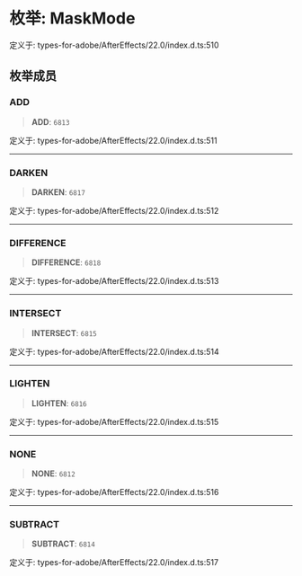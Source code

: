 # 枚举: MaskMode

定义于: types-for-adobe/AfterEffects/22.0/index.d.ts:510

## 枚举成员

### ADD

> **ADD**: `6813`

定义于: types-for-adobe/AfterEffects/22.0/index.d.ts:511

***

### DARKEN

> **DARKEN**: `6817`

定义于: types-for-adobe/AfterEffects/22.0/index.d.ts:512

***

### DIFFERENCE

> **DIFFERENCE**: `6818`

定义于: types-for-adobe/AfterEffects/22.0/index.d.ts:513

***

### INTERSECT

> **INTERSECT**: `6815`

定义于: types-for-adobe/AfterEffects/22.0/index.d.ts:514

***

### LIGHTEN

> **LIGHTEN**: `6816`

定义于: types-for-adobe/AfterEffects/22.0/index.d.ts:515

***

### NONE

> **NONE**: `6812`

定义于: types-for-adobe/AfterEffects/22.0/index.d.ts:516

***

### SUBTRACT

> **SUBTRACT**: `6814`

定义于: types-for-adobe/AfterEffects/22.0/index.d.ts:517
